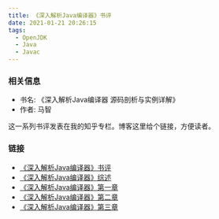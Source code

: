 ```yaml
---
title: 《深入解析Java编译器》书评
date: 2021-01-21 20:26:15
tags:
  - OpenJDK
  - Java
  - Javac
---
```


### 相关信息
- 书名: 《深入解析Java编译器 源码剖析与实例详解》
- 作者: 马智

这一系列书评发表在我的知乎专栏。博客这里给个链接，方便读者。

### 链接
- [《深入解析Java编译器》书评](https://www.zhihu.com/column/c_1326646811726356480)
- [《深入解析Java编译器》综述](https://zhuanlan.zhihu.com/p/345207940)
- [《深入解析Java编译器》第一章](https://zhuanlan.zhihu.com/p/345256496)
- [《深入解析Java编译器》第二章](https://zhuanlan.zhihu.com/p/345447896)
- [《深入解析Java编译器》第三章](https://zhuanlan.zhihu.com/p/345518878)

